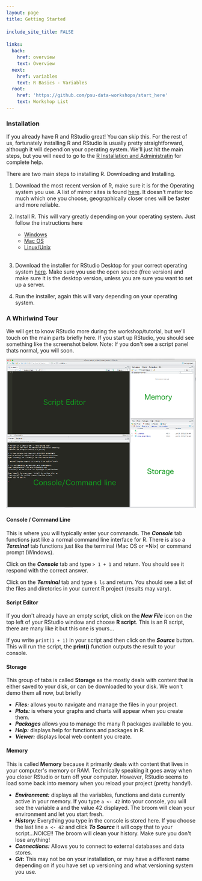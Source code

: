 ```yaml
---
layout: page
title: Getting Started

include_site_title: FALSE

links:
  back:
    href: overview
    text: Overview
  next:
    href: variables
    text: R Basics - Variables
  root:
    href: 'https://github.com/psu-data-workshops/start_here'
    text: Workshop List
---
```


### Installation

If you already have R and RStudio great! You can skip this. For the rest of us, 
fortunately installing R and RStudio is usually pretty straightforward, although
it will depend on your operating system. We'll just hit the main steps, but
you will need to go to the 
[R Installation and Administratin](https://cran.r-project.org/doc/manuals/r-release/R-admin.html#Obtaining-R)
for complete help.

There are two main steps to installing R. Downloading and Installing. 

1. Download the most recent version of R, make sure it is for the Operating
system you use. A list of mirror sites is found [here](https://CRAN.R-project.org/mirrors.html). 
It doesn't matter too much which one you choose, geographically closer ones 
will be faster and more reliable.

2. Install R. This will vary greatly depending on your operating system.
Just follow the instructions here

    * [Windows](https://cran.r-project.org/doc/manuals/r-release/R-admin.html#Installing-R-under-Windows)
    * [Mac OS](https://cran.r-project.org/doc/manuals/r-release/R-admin.html#Installing-R-under-macOS)
    * [Linux/Unix](https://cran.r-project.org/doc/manuals/r-release/R-admin.html#Installing-R-under-Unix_002dalikes)
    
    <br/>
3. Download the installer for RStudio Desktop for your correct operating system 
[here](https://www.rstudio.com/products/rstudio/download/#download). Make sure 
you use the open source (free version) and make sure it is the desktop version, 
unless you are sure you want to set up a server.

4. Run the installer, again this will vary depending on your operating system.


### A Whirlwind Tour

We will get to know RStudio more during the workshop/tutorial, but we'll 
touch on the main parts briefly here. If you start up RStudio, you should
see something like the screenshot below. Note: If you don't see a script 
panel thats normal, you will soon.

![Standard RStudio Panels](/assets/img/r_studio_panels.png "Standard RStudio Panels")


#### Console / Command Line

This is where you will typically enter your commands. The **_Console_** tab functions just
like a normal command line interface for R. There is also a **_Terminal_** tab
functions just like the terminal (Mac OS or *Nix) or command prompt (Windows).

Click on the **_Console_** tab and type `> 1 + 1` and return. You should see
it respond with the correct answer.

Click on the **_Terminal_** tab and type `$ ls` and return. You should see a 
list of the files and diretories in your current R project (results may vary).

#### Script Editor

If you don't already have an empty script, click on the **_New File_** icon on the top 
left of your RStudio window and choose **R script**. This is an R script, there are
many like it but this one is yours...

If you write `print(1 + 1)` in your script and then click on the **_Source_** 
button. This will run the script, the **print()** function outputs the result
to your console.

#### Storage

This group of tabs is called **Storage** as the mostly deals with content that is
either saved to your disk, or can be downloaded to your disk. We won't demo
them all now, but briefly

* **_Files:_** allows you to navigate and manage the files in your project.
* **_Plots:_** is where  your graphs and charts will appear when you create them.
* **_Packages_** allows you to manage the many R packages available to you.
* **_Help:_** displays help for functions and packages in R. 
* **_Viewer:_** displays local web content you create.

#### Memory

This is called **Memory** because it primarily deals with content that lives 
in your computer's memory or RAM. Technically speaking it goes away when you closer
RStudio or turn off your computer. However, RStudio seems to load some back into 
memory when you reload your project (pretty handy!).

* **_Environment:_** displays all the variables, functions and data currently
active in your memory. If you type `a <- 42` into your console, you will 
see the variable a and the value 42 displayed. The broom will clean your 
environment and let you start fresh.
* **_History:_** Everything you type in the console is stored here. If you choose
the last line `a <- 42` and click **_To Source_** it will copy that to your script...NOICE!!
The broom will clean your history. Make sure you don't lose anything!
* **_Connections:_** Allows you to connect to external databases and data stores.
* **_Git:_** This may not be on your installation, or may have a different name
depending on if you have set up versioning and what versioning system you use. 






